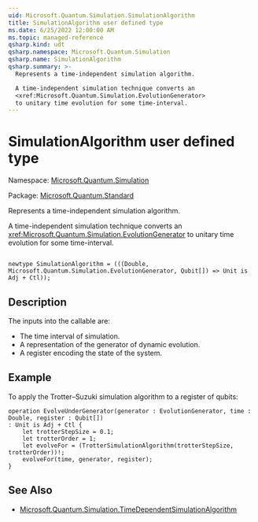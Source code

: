 ```yaml
---
uid: Microsoft.Quantum.Simulation.SimulationAlgorithm
title: SimulationAlgorithm user defined type
ms.date: 6/25/2022 12:00:00 AM
ms.topic: managed-reference
qsharp.kind: udt
qsharp.namespace: Microsoft.Quantum.Simulation
qsharp.name: SimulationAlgorithm
qsharp.summary: >-
  Represents a time-independent simulation algorithm.

  A time-independent simulation technique converts an
  <xref:Microsoft.Quantum.Simulation.EvolutionGenerator>
  to unitary time evolution for some time-interval.
---
```


# SimulationAlgorithm user defined type

Namespace: [Microsoft.Quantum.Simulation](xref:Microsoft.Quantum.Simulation)

Package: [Microsoft.Quantum.Standard](https://nuget.org/packages/Microsoft.Quantum.Standard)


Represents a time-independent simulation algorithm.A time-independent simulation technique converts an<xref:Microsoft.Quantum.Simulation.EvolutionGenerator>to unitary time evolution for some time-interval.

```qsharp

newtype SimulationAlgorithm = (((Double, Microsoft.Quantum.Simulation.EvolutionGenerator, Qubit[]) => Unit is Adj + Ctl));
```



## Description

The inputs into the callable are:- The time interval of simulation.- A representation of the generator of dynamic evolution.- A register encoding the state of the system.

## Example

To apply the Trotter–Suzuki simulation algorithm to a register ofqubits:```qsharpoperation EvolveUnderGenerator(generator : EvolutionGenerator, time : Double, register : Qubit[]): Unit is Adj + Ctl {    let trotterStepSize = 0.1;    let trotterOrder = 1;    let evolveFor = (TrotterSimulationAlgorithm(trotterStepSize, trotterOrder))!;    evolveFor(time, generator, register);}```

## See Also

- [Microsoft.Quantum.Simulation.TimeDependentSimulationAlgorithm](xref:Microsoft.Quantum.Simulation.TimeDependentSimulationAlgorithm)